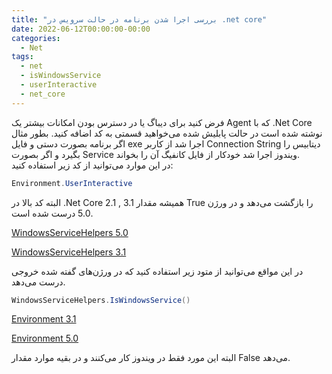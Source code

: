 ```yaml
---
title: "بررسی اجرا شدن برنامه در حالت سرویس در .net core"
date: 2022-06-12T00:00:00-00:00
categories:
  - Net
tags:
  - net
  - isWindowsService
  - userInteractive
  - net_core
---
```


فرض کنید برای دیباگ یا در دسترس بودن امکانات بیشتر یک Agent که با .Net Core نوشته شده است در حالت پابلیش شده می‌خواهید قسمتی به کد اضافه کنید. بطور مثال اگر برنامه بصورت دستی و فایل exe اجرا شد از کاربر Connection String دیتابیس را بگیرد و اگر بصورت Service ویندوز اجرا شد خودکار از فایل کانفیگ آن را بخواند.  
در این موارد می‌توانید از کد زیر استفاده کنید:  

```c#
Environment.UserInteractive
```

البته کد بالا در .Net Core 2.1 , 3.1 همیشه مقدار True را بازگشت می‌دهد و در ورژن 5.0 درست شده است.  

[WindowsServiceHelpers 5.0](https://github.com/dotnet/extensions/blob/release/5.0/src/Hosting/WindowsServices/src/WindowsServiceHelpers.cs)  

[WindowsServiceHelpers 3.1](https://github.com/dotnet/extensions/blob/release/3.1/src/Hosting/WindowsServices/src/WindowsServiceHelpers.cs)  

در این مواقع می‌توانید از متود زیر استفاده کنید که در ورژن‌های گفته شده خروجی درست می‌دهد.  

```c#
WindowsServiceHelpers.IsWindowsService()
```

[Environment 3.1](https://github.com/dotnet/corefx/blob/release/3.1/src/Common/src/CoreLib/System/Environment.cs#L129)  

[Environment 5.0](https://github.com/dotnet/runtime/blob/release/5.0/src/libraries/System.Private.CoreLib/src/System/Environment.Windows.cs#L126)  

البته این مورد فقط در ویندوز کار می‌کنند و در بقیه موارد مقدار False می‌دهد.  